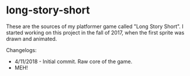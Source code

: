 # long-story-short

These are the sources of my platformer game called "Long Story Short". 
I started working on this project in the fall of 2017, when the first sprite was drawn and animated.

Changelogs: 
- 4/11/2018 - Initial commit. Raw core of the game.
- MEH!